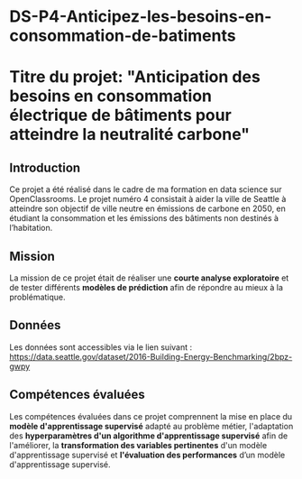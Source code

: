 # DS-P4-Anticipez-les-besoins-en-consommation-de-batiments
# Titre du projet: "Anticipation des besoins en consommation électrique de bâtiments pour atteindre la neutralité carbone"

## Introduction
Ce projet a été réalisé dans le cadre de ma formation en data science sur OpenClassrooms. Le projet numéro 4 consistait à aider la ville de Seattle à atteindre son objectif de ville neutre en émissions de carbone en 2050, en étudiant la consommation et les émissions des bâtiments non destinés à l’habitation.

## Mission
La mission de ce projet était de réaliser une **courte analyse exploratoire** et de tester différents **modèles de prédiction** afin de répondre au mieux à la problématique.

## Données
Les données sont accessibles via le lien suivant : https://data.seattle.gov/dataset/2016-Building-Energy-Benchmarking/2bpz-gwpy

## Compétences évaluées
Les compétences évaluées dans ce projet comprennent la mise en place du **modèle d'apprentissage supervisé** adapté au problème métier, l'adaptation des **hyperparamètres d'un algorithme d'apprentissage supervisé** afin de l'améliorer, la **transformation des variables pertinentes** d'un modèle d'apprentissage supervisé et **l'évaluation des performances** d’un modèle d'apprentissage supervisé.
